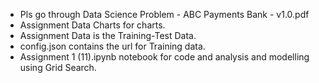 * Pls go through Data Science Problem - ABC Payments Bank - v1.0.pdf
* Assignment Data Charts for charts.
* Assignment Data is the Training-Test Data.
* config.json contains the url for Training data.
* Assignment 1 (11).ipynb notebook for code and analysis and modelling using Grid Search. 
